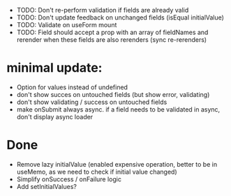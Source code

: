 - TODO: Don't re-perform validation if fields are already valid
- TODO: Don't update feedback on unchanged fields (isEqual initialValue)
- TODO: Validate on useForm mount
- TODO: Field should accept a prop with an array of fieldNames and rerender when these fields are also rerenders (sync re-rerenders)

# minimal update:

- Option for values instead of undefined
- don't show succes on untouched fields (but show error, validating)
- don't show validating / success on untouched fields
- make onSubmit always async. if a field needs to be validated in async, don't display async loader

# Done

- Remove lazy initialValue (enabled expensive operation, better to be in useMemo, as we need to check if initial value changed)
- Simplify onSuccess / onFailure logic
- Add setInitialValues?
